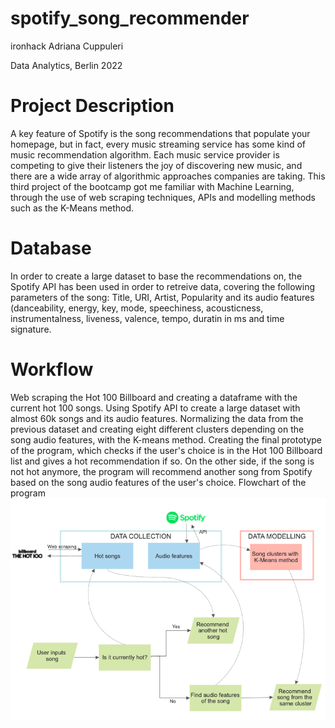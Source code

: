 # spotify_song_recommender
ironhack
Adriana Cuppuleri

Data Analytics, Berlin 2022


# Project Description
A key feature of Spotify is the song recommendations that populate your homepage, but in fact, every music streaming service has some kind of music recommendation algorithm. Each music service provider is competing to give their listeners the joy of discovering new music, and there are a wide array of algorithmic approaches companies are taking. This third project of the bootcamp got me familiar with Machine Learning, through the use of web scraping techniques, APIs and modelling methods such as the K-Means method.

# Database
In order to create a large dataset to base the recommendations on, the Spotify API has been used in order to retreive data, covering the following parameters of the song: Title, URI, Artist, Popularity and its audio features (danceability, energy, key, mode, speechiness, acousticness, instrumentalness, liveness, valence, tempo, duratin in ms and time signature.

# Workflow
Web scraping the Hot 100 Billboard and creating a dataframe with the current hot 100 songs.
Using Spotify API to create a large dataset with almost 60k songs and its audio features.
Normalizing the data from the previous dataset and creating eight different clusters depending on the song audio features, with the K-means method.
Creating the final prototype of the program, which checks if the user's choice is in the Hot 100 Billboard list and gives a hot recommendation if so. On the other side, if the song is not hot anymore, the program will recommend another song from Spotify based on the song audio features of the user's choice. Flowchart of the program
![alt text](https://github.com/annafonte/spotify-song-recommender/blob/main/Images/workflow.png)
